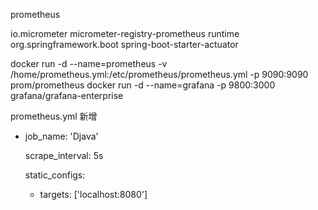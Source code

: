prometheus

<dependency>
    <groupId>io.micrometer</groupId>
    <artifactId>micrometer-registry-prometheus</artifactId>
    <scope>runtime</scope>
</dependency>

<dependency>
    <groupId>org.springframework.boot</groupId>
    <artifactId>spring-boot-starter-actuator</artifactId>
</dependency>

docker run -d   --name=prometheus  -v /home/prometheus.yml:/etc/prometheus/prometheus.yml   -p 9090:9090 prom/prometheus
docker run -d --name=grafana -p 9800:3000 grafana/grafana-enterprise


prometheus.yml 新增
- job_name: 'Djava'

  scrape_interval: 5s

  static_configs:
    - targets: ['localhost:8080']
